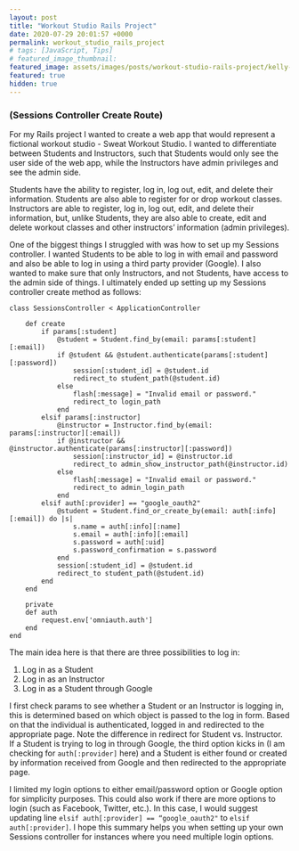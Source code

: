 ```yaml
---
layout: post
title: "Workout Studio Rails Project"
date: 2020-07-29 20:01:57 +0000
permalink: workout_studio_rails_project
# tags: [JavaScript, Tips]
# featured_image_thumbnail:
featured_image: assets/images/posts/workout-studio-rails-project/kelly-sikkema-IZOAOjvwhaM-unsplash.jpg
featured: true
hidden: true
---
```


### (Sessions Controller Create Route)

For my Rails project I wanted to create a web app that would represent a fictional workout studio - Sweat Workout Studio. I wanted to differentiate between Students and Instructors, such that Students would only see the user side of the web app, while the Instructors have admin privileges and see the admin side.

Students have the ability to register, log in, log out, edit, and delete their information. Students are also able to register for or drop workout classes. Instructors are able to register, log in, log out, edit, and delete their information, but, unlike Students, they are also able to create, edit and delete workout classes and other instructors’ information (admin privileges).

One of the biggest things I struggled with was how to set up my Sessions controller. I wanted Students to be able to log in with email and password and also be able to log in using a third party provider (Google). I also wanted to make sure that only Instructors, and not Students, have access to the admin side of things. I ultimately ended up setting up my Sessions controller create method as follows:

```
class SessionsController < ApplicationController

    def create
        if params[:student]
            @student = Student.find_by(email: params[:student][:email])
            if @student && @student.authenticate(params[:student][:password])
                session[:student_id] = @student.id
                redirect_to student_path(@student.id)
            else
                flash[:message] = "Invalid email or password."
                redirect_to login_path
            end
        elsif params[:instructor]
            @instructor = Instructor.find_by(email: params[:instructor][:email])
            if @instructor && @instructor.authenticate(params[:instructor][:password])
                session[:instructor_id] = @instructor.id
                redirect_to admin_show_instructor_path(@instructor.id)
            else
                flash[:message] = "Invalid email or password."
                redirect_to admin_login_path
            end
        elsif auth[:provider] == "google_oauth2"
            @student = Student.find_or_create_by(email: auth[:info][:email]) do |s|
                s.name = auth[:info][:name]
                s.email = auth[:info][:email]
                s.password = auth[:uid]
                s.password_confirmation = s.password
            end
            session[:student_id] = @student.id
            redirect_to student_path(@student.id)
        end
    end

    private
    def auth
        request.env['omniauth.auth']
    end
end
```

The main idea here is that there are three possibilities to log in:

1. Log in as a Student
2. Log in as an Instructor
3. Log in as a Student through Google

I first check params to see whether a Student or an Instructor is logging in, this is determined based on which object is passed to the log in form. Based on that the individual is authenticated, logged in and redirected to the appropriate page. Note the difference in redirect for Student vs. Instructor. If a Student is trying to log in through Google, the third option kicks in (I am checking for `auth[:provider]` here) and a Student is either found or created by information received from Google and then redirected to the appropriate page.

I limited my login options to either email/password option or Google option for simplicity purposes. This could also work if there are more options to login (such as Facebook, Twitter, etc.). In this case, I would suggest updating line `elsif auth[:provider] == “google_oauth2"` to `elsif auth[:provider]`. I hope this summary helps you when setting up your own Sessions controller for instances where you need multiple login options.

